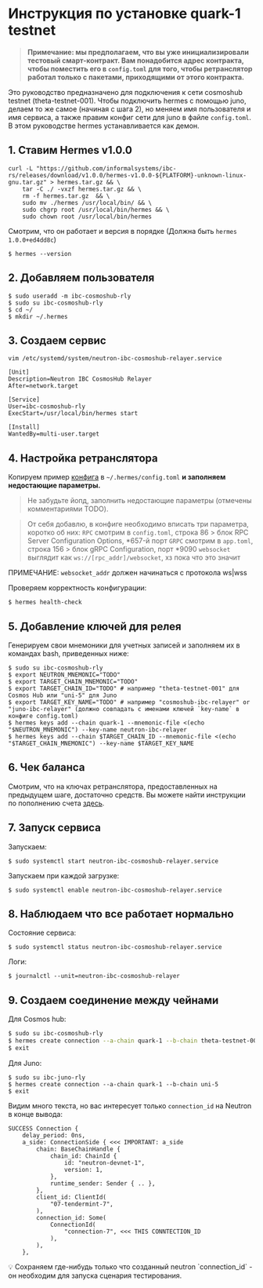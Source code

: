 # Инструкция по установке quark-1 testnet

> **Примечание: мы предполагаем, что вы уже инициализировали тестовый смарт-контракт. Вам понадобится адрес контракта, чтобы поместить его в `config.toml` для того, чтобы ретранслятор работал только с пакетами, приходящими от этого контракта.**

Это руководство предназначено для подключения к сети cosmoshub testnet (theta-testnet-001). Чтобы подключить hermes с помощью juno, делаем то же самое (начиная с шага 2), но меняем имя пользователя и имя сервиса, а также правим конфиг сети для juno в файле `config.toml`. В этом руководстве hermes устанавливается как демон.

## 1. Ставим Hermes v1.0.0

```
curl -L "https://github.com/informalsystems/ibc-rs/releases/download/v1.0.0/hermes-v1.0.0-${PLATFORM}-unknown-linux-gnu.tar.gz" > hermes.tar.gz && \
    tar -C ./ -vxzf hermes.tar.gz && \
    rm -f hermes.tar.gz  && \
    sudo mv ./hermes /usr/local/bin/ && \
    sudo chgrp root /usr/local/bin/hermes && \
    sudo chown root /usr/local/bin/hermes
```

Смотрим, что он работает и версия в порядке (Должна быть `hermes 1.0.0+ed4dd8c`)

`$ hermes --version`

## 2. Добавляем пользователя

```
$ sudo useradd -m ibc-cosmoshub-rly
$ sudo su ibc-cosmoshub-rly
$ cd ~/
$ mkdir ~/.hermes
```

## 3. Создаем сервис

`vim /etc/systemd/system/neutron-ibc-cosmoshub-relayer.service`

```
[Unit]
Description=Neutron IBC CosmosHub Relayer
After=network.target

[Service]
User=ibc-cosmoshub-rly
ExecStart=/usr/local/bin/hermes start

[Install]
WantedBy=multi-user.target
```

## 4. Настройка ретранслятора

Копируем пример [конфига](https://github.com/neutron-org/testnets/blob/main/quark/ibc-relayer/config.toml) в `~/.hermes/config.toml` **и заполняем недостающие параметры.**

> Не забудьте йопд, заполнить недостающие параметры (отмечены комментариями TODO).

> От себя добавлю, в конфиге необходимо вписать три параметра, коротко об них: 
    `RPC` смотрим в `config.toml`, строка 86 > блок RPC Server Configuration Options, *657-й порт
    `GRPC` смотрим в `app.toml`, строка 156 > блок gRPC Configuration, порт *9090
    `websocket` выглядит как `ws://[rpc_addr]/websocket`, хз пока что это значит

ПРИМЕЧАНИЕ: `websocket_addr` должен начинаться с протокола ws|wss

Проверяем корректность конфигурации:

`$ hermes health-check`

## 5. Добавление ключей для релея

Генерируем свои мнемоники для учетных записей и заполняем их в командах bash, приведенных ниже:

```
$ sudo su ibc-cosmoshub-rly
$ export NEUTRON_MNEMONIC="TODO"
$ export TARGET_CHAIN_MNEMONIC="TODO"
$ export TARGET_CHAIN_ID="TODO" # например "theta-testnet-001" для Cosmos Hub или "uni-5" для Juno 
$ export TARGET_KEY_NAME="TODO" # например "cosmoshub-ibc-relayer" or "juno-ibc-relayer" (должно совпадать с именами ключей `key-name` в конфиге config.toml)
$ hermes keys add --chain quark-1 --mnemonic-file <(echo "$NEUTRON_MNEMONIC") --key-name neutron-ibc-relayer
$ hermes keys add --chain $TARGET_CHAIN_ID --mnemonic-file <(echo "$TARGET_CHAIN_MNEMONIC") --key-name $TARGET_KEY_NAME
```

## 6. Чек баланса

Смотрим, что на ключах ретранслятора, предоставленных на предыдущем шаге, достаточно средств. Вы можете найти инструкции по пополнению счета [здесь](https://github.com/neutron-org/testnets/blob/main/quark/testcases/ICA+ICQ.md#getting-ready).

## 7. Запуск сервиса

Запускаем:

`$ sudo systemctl start neutron-ibc-cosmoshub-relayer.service`

Запускаем при каждой загрузке:

`$ sudo systemctl enable neutron-ibc-cosmoshub-relayer.service`

## 8. Наблюдаем что все работает нормально

Состояние сервиса:

`$ sudo systemctl status neutron-ibc-cosmoshub-relayer.service`

Логи:

`$ journalctl --unit=neutron-ibc-cosmoshub-relayer`

## 9. Создаем соединение между чейнами

Для Cosmos hub:

```bash
$ sudo su ibc-cosmoshub-rly
$ hermes create connection --a-chain quark-1 --b-chain theta-testnet-001
$ exit
```

Для Juno:

```
$ sudo su ibc-juno-rly
$ hermes create connection --a-chain quark-1 --b-chain uni-5
$ exit
```

Видим много текста, но вас интересует только `connection_id` на Neutron в конце вывода:

```
SUCCESS Connection {
    delay_period: 0ns,
    a_side: ConnectionSide { <<< IMPORTANT: a_side
        chain: BaseChainHandle {
            chain_id: ChainId {
                id: "neutron-devnet-1",
                version: 1,
            },
            runtime_sender: Sender { .. },
        },
        client_id: ClientId(
            "07-tendermint-7",
        ),
        connection_id: Some(
            ConnectionId(
                "connection-7", <<< THIS CONNTECTION_ID
            ),
        ),
    },
```

<aside>
💡 Сохраняем где-нибудь только что созданный neutron `connection_id` - он необходим для запуска сценария тестирования.
</aside>

